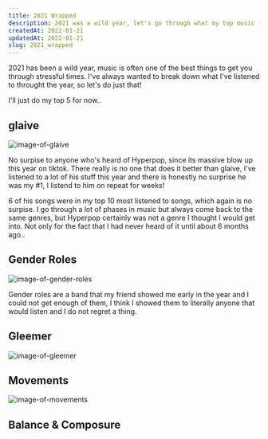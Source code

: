 ```yaml
---
title: 2021 Wrapped
description: 2021 was a wild year, let's go through what my top music from that year.
createdAt: 2022-01-21
updatedAt: 2022-01-21
slug: 2021_wrapped
---
```


2021 has been a wild year, music is often one of the best things to get you through stressful times.
I've always wanted to break down what I've listened to throught the year, so let's do just that!

I'll just do my top 5 for now..

## glaive

![image-of-glaive](https://thefader-res.cloudinary.com/private_images/w_1440,c_limit,f_auto,q_auto:best/GlaiveSelectsSK-27_pxvfvs/glaive-cypress-grove-gen-f-interview.jpg)

No surpise to anyone who's heard of Hyperpop, since its massive blow up this year on tiktok. 
There really is no one that does it better than glaive, I've listened to a lot of his stuff this year and there is honestly no surprise he was my #1, I listend to him on repeat for weeks!

6 of his songs were in my top 10 most listened to songs, which again is no surpise. I go through a lot of phases in music but always come back to the same genres, but Hyperpop certainly was not a genre I thought I would get into. Not only for the fact that I had never heard of it until about 6 months ago..

## Gender Roles

![image-of-gender-roles](https://i.ibb.co/Pmnt9cJ/Gender-roles-press-pic.jpg)

Gender roles are a band that my friend showed me early in the year and I could not get enough of them, I think I showed them to literally anyone that would listen and I do not regret a thing.

## Gleemer

![image-of-gleemer](https://www.noecho.net/uploads/wysiwyg/gleemer-band.jpg)


## Movements

![image-of-movements](https://files.rocksound.tv/assets/uploads/movements_jan17feature_head.jpg)

## Balance & Composure

